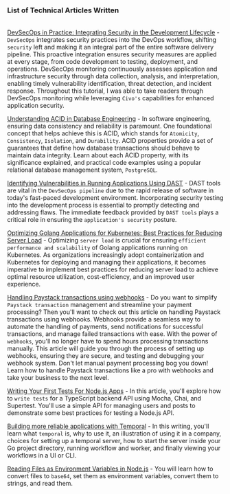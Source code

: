 ### List of Technical Articles Written
\
[DevSecOps in Practice: Integrating Security in the Development Lifecycle](https://www.civo.com/learn/devsecops-monitoring) - `DevSecOps` integrates security practices into the DevOps workflow, shifting `security` left and making it an integral part of the entire software delivery pipeline. This proactive integration ensures security measures are applied at every stage, from code development to testing, deployment, and operations. DevSecOps monitoring continuously assesses application and infrastructure security through data collection, analysis, and interpretation, enabling timely vulnerability identification, threat detection, and incident response.
Throughout this tutorial, I was able to take readers through DevSecOps monitoring while leveraging `Civo's` capabilities for enhanced application security.

[Understanding ACID in Database Engineering](https://theifedayo.medium.com/understanding-acid-in-database-engineering-5abf9259cdc5) - In software engineering, ensuring data consistency and reliability is paramount. One foundational concept that helps achieve this is ACID, which stands for `Atomicity`, `Consistency`, `Isolation`, and `Durability`. ACID properties provide a set of guarantees that define how database transactions should behave to maintain data integrity. Learn about each ACID property, with its significance explained, and practical code examples using a popular relational database management system, `PostgreSQL`.

[Identifying Vulnerabilities in Running Applications Using DAST](https://semaphoreci.com/blog/dast-tools) - DAST tools are vital in the `DevSecOps pipeline` due to the rapid release of software in today's fast-paced development environment. Incorporating security testing into the development process is essential to promptly detecting and addressing flaws. The immediate feedback provided by `DAST tools` plays a critical role in ensuring the `application's security` posture.

[Optimizing Golang Applications for Kubernetes: Best Practices for Reducing Server Load](https://earthly.dev/blog/optimize-golang-for-kubernetes/) - Optimizing `server load` is crucial for ensuring `efficient performance and scalability` of Golang applications running on Kubernetes. As organizations increasingly adopt containerization and Kubernetes for deploying and managing their applications, it becomes imperative to implement best practices for reducing server load to achieve optimal resource utilization, cost-efficiency, and an improved user experience.

[Handling Paystack transactions using webhooks](https://dev.to/ifedayo/handling-paystack-transactions-using-webhooks-4k61) - Do you want to simplify `Paystack transaction` management and streamline your payment processing? Then you'll want to check out this article on handling Paystack transactions using webhooks. Webhooks provide a seamless way to automate the handling of payments, send notifications for successful transactions, and manage failed transactions with ease. With the power of `webhooks`, you'll no longer have to spend hours processing transactions manually. This article will guide you through the process of setting up webhooks, ensuring they are secure, and testing and debugging your webhook system.
Don't let manual payment processing bog you down! Learn how to handle Paystack transactions like a pro with webhooks and take your business to the next level.

[Writing Your First Tests For Node.js Apps](https://dev.to/ifedayo/writing-your-first-tests-for-nodejs-apps-h5p) - In this article, you'll explore how to `write tests` for a TypeScript backend API using Mocha, Chai, and Supertest. You'll use a simple API for managing users and posts to demonstrate some best practices for testing a Node.js API.

[Building more reliable applications with Temporal](https://medium.com/@theifedayo/building-more-reliable-applications-with-temporal-7e7aa8868f40) - In this writing, you'll learn what `temporal` is, why to use it, an illustration of using it in a company, choices for setting up a temporal server, how to start the server inside your Go project directory, running workflow and worker, and finally viewing your workflows in a UI or CLI.

[Reading Files as Environment Variables in Node.js](https://dev.to/ifedayo/reading-files-as-environment-variables-in-nodejs-57g3) - You will learn how to convert files to `base64`, set them as environment variables, convert them to strings, and read them.

